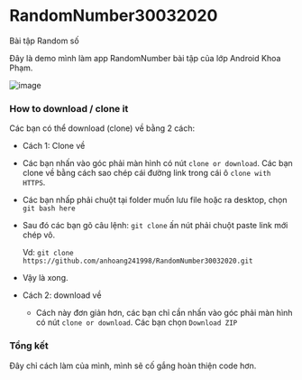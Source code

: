 # RandomNumber30032020
Bài tập Random số

Đây là demo mình làm app RandomNumber bài tập của lớp Android Khoa Phạm. 

![image](https://media.giphy.com/media/YP2oyXHp277HnyD5ii/giphy.gif)

### How to download / clone it

Các bạn có thể download (clone) về bằng 2 cách:

-   Cách 1: Clone về

-   Các bạn nhấn vào góc phải màn hình có nút `clone or download`. Các bạn clone về bằng cách sao chép cái đường link trong cái ô `clone with HTTPS`.

-   Các bạn nhấp phải chuột tại folder muốn lưu file hoặc ra desktop, chọn `git bash here`

-   Sau đó các bạn gõ câu lệnh: `git clone` ấn nút phải chuột paste link mới chép vô.

    Vd: `git clone https://github.com/anhoang241998/RandomNumber30032020.git`

-   Vậy là xong.

-   Cách 2: download về

    -   Cách này đơn giản hơn, các bạn chỉ cần nhấn vào góc phải màn hình có nút `clone or download`. Các bạn chọn `Download ZIP`

### Tổng kết

Đây chỉ cách làm của mình, mình sẽ cố gắng hoàn thiện code hơn.